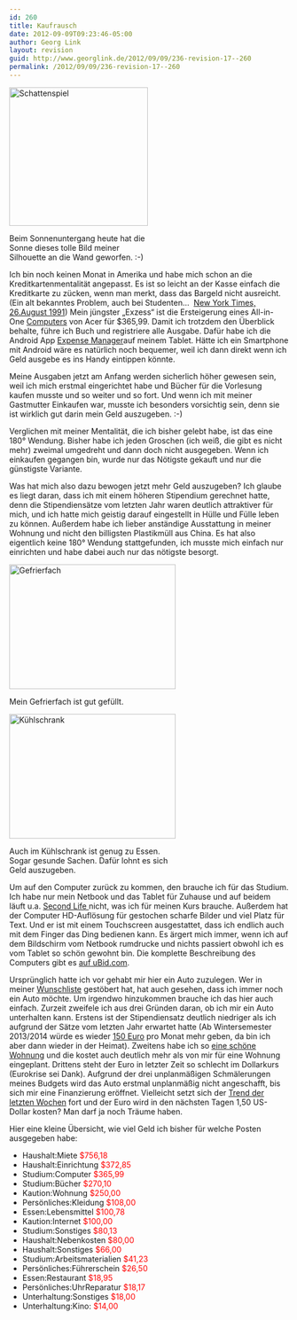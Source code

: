 ```yaml
---
id: 260
title: Kaufrausch
date: 2012-09-09T09:23:46-05:00
author: Georg Link
layout: revision
guid: http://www.georglink.de/2012/09/09/236-revision-17--260
permalink: /2012/09/09/236-revision-17--260
---
```

<div id="attachment_245" style="width: 260px" class="wp-caption alignleft">
  <a href="http://www.georglink.de/2012/09/09/kaufrausch--236/schattenspiel_blog" rel="attachment wp-att-245"><img aria-describedby="caption-attachment-245" loading="lazy" class=" wp-image-245 " title="Schattenspiel" src="http://www.georglink.de/media/2012/09/Schattenspiel_blog-150x150.jpg" alt="Schattenspiel" width="250" height="250" srcset="http://www.georglink.de/media/2012/09/Schattenspiel_blog-150x150.jpg 150w, http://www.georglink.de/media/2012/09/Schattenspiel_blog-300x300.jpg 300w, http://www.georglink.de/media/2012/09/Schattenspiel_blog.jpg 1024w" sizes="(max-width: 250px) 100vw, 250px" /></a>
  
  <p id="caption-attachment-245" class="wp-caption-text">
    Beim Sonnenuntergang heute hat die Sonne dieses tolle Bild meiner Silhouette an die Wand geworfen. :-)
  </p>
</div>

Ich bin noch keinen Monat in Amerika und habe mich schon an die Kreditkartenmentalität angepasst. Es ist so leicht an der Kasse einfach die Kreditkarte zu zücken, wenn man merkt, dass das Bargeld nicht ausreicht. (Ein alt bekanntes Problem, auch bei Studenten&#8230;  <a title="Kreditkarten für Studenten" href="http://www.nytimes.com/1991/08/26/us/using-credit-cards-students-learn-a-hard-lesson.html?pagewanted=all&src=pm" target="_blank">New York Times, 26.August 1991</a>) Mein jüngster „Exzess“ ist die Ersteigerung eines All-in-One <a href="http://www.ubid.com/Actn/Cls/getArchPage.asp?AuctionID=603624228" target="_blank">Computers</a> von Acer für $365,99. Damit ich trotzdem den Überblick behalte, führe ich Buch und registriere alle Ausgabe. Dafür habe ich die Android App <a title="Expense Manager im Google Play Store" href="https://play.google.com/store/apps/details?id=com.expensemanager&feature=nav_result" target="_blank">Expense Manager</a>auf meinem Tablet. Hätte ich ein Smartphone mit Android wäre es natürlich noch bequemer, weil ich dann direkt wenn ich Geld ausgebe es ins Handy eintippen könnte.

Meine Ausgaben jetzt am Anfang werden sicherlich höher gewesen sein, weil ich mich erstmal eingerichtet habe und Bücher für die Vorlesung kaufen musste und so weiter und so fort. Und wenn ich mit meiner Gastmutter Einkaufen war, musste ich besonders vorsichtig sein, denn sie ist wirklich gut darin mein Geld auszugeben. :-)

Verglichen mit meiner Mentalität, die ich bisher gelebt habe, ist das eine 180° Wendung. Bisher habe ich jeden Groschen (ich weiß, die gibt es nicht mehr) zweimal umgedreht und dann doch nicht ausgegeben. Wenn ich einkaufen gegangen bin, wurde nur das Nötigste gekauft und nur die günstigste Variante.

Was hat mich also dazu bewogen jetzt mehr Geld auszugeben? Ich glaube es liegt daran, dass ich mit einem höheren Stipendium gerechnet hatte, denn die Stipendiensätze vom letzten Jahr waren deutlich attraktiver für mich, und ich hatte mich geistig darauf eingestellt in Hülle und Fülle leben zu können. Außerdem habe ich lieber anständige Ausstattung in meiner Wohnung und nicht den billigsten Plastikmüll aus China. Es hat also eigentlich keine 180° Wendung stattgefunden, ich musste mich einfach nur einrichten und habe dabei auch nur das nötigste besorgt.

<div id="attachment_248" style="width: 310px" class="wp-caption aligncenter">
  <a href="http://www.georglink.de/2012/09/09/kaufrausch--236/gefrierfach" rel="attachment wp-att-248"><img aria-describedby="caption-attachment-248" loading="lazy" class="size-medium wp-image-248 " title="gefrierfach" src="http://www.georglink.de/media/2012/09/gefrierfach-300x225.jpg" alt="Gefrierfach" width="300" height="225" srcset="http://www.georglink.de/media/2012/09/gefrierfach-300x225.jpg 300w, http://www.georglink.de/media/2012/09/gefrierfach.jpg 1024w" sizes="(max-width: 300px) 100vw, 300px" /></a>
  
  <p id="caption-attachment-248" class="wp-caption-text">
    Mein Gefrierfach ist gut gefüllt.
  </p>
</div>

<div id="attachment_249" style="width: 310px" class="wp-caption aligncenter">
  <a href="http://www.georglink.de/2012/09/09/kaufrausch--236/kuhlschrank" rel="attachment wp-att-249"><img aria-describedby="caption-attachment-249" loading="lazy" class="size-medium wp-image-249" title="Kühlschrank" src="http://www.georglink.de/media/2012/09/Kühlschrank-300x225.jpg" alt="Kühlschrank" width="300" height="225" srcset="http://www.georglink.de/media/2012/09/Kühlschrank-300x225.jpg 300w, http://www.georglink.de/media/2012/09/Kühlschrank.jpg 1024w" sizes="(max-width: 300px) 100vw, 300px" /></a>
  
  <p id="caption-attachment-249" class="wp-caption-text">
    Auch im Kühlschrank ist genug zu Essen. Sogar gesunde Sachen. Dafür lohnt es sich Geld auszugeben.
  </p>
</div>

Um auf den Computer zurück zu kommen, den brauche ich für das Studium. Ich habe nur mein Netbook und das Tablet für Zuhause und auf beidem läuft u.a. <a title="Systemanforderungen von Second Life" href="http://secondlife.com/support/system-requirements/?lang=de-DE" target="_blank">Second Life </a>nicht, was ich für meinen Kurs brauche. Außerdem hat der Computer HD-Auflösung für gestochen scharfe Bilder und viel Platz für Text. Und er ist mit einem Touchscreen ausgestattet, dass ich endlich auch mit dem Finger das Ding bedienen kann. Es ärgert mich immer, wenn ich auf dem Bildschirm vom Netbook rumdrucke und nichts passiert obwohl ich es vom Tablet so schön gewohnt bin. Die komplette Beschreibung des Computers gibt es <a title="Beschreibung meines neuen Computers" href="http://www.ubid.com/Actn/Cls/getArchPage.asp?AuctionID=603624228" target="_blank">auf uBid.com</a>.

Ursprünglich hatte ich vor gehabt mir hier ein Auto zuzulegen. Wer in meiner [Wunschliste](http://www.georglink.de/wunschliste "Wunschliste") gestöbert hat, hat auch gesehen, dass ich immer noch ein Auto möchte. Um irgendwo hinzukommen brauche ich das hier auch einfach. Zurzeit zweifele ich aus drei Gründen daran, ob ich mir ein Auto unterhalten kann. Erstens ist der Stipendiensatz deutlich niedriger als ich aufgrund der Sätze vom letzten Jahr erwartet hatte (Ab Wintersemester 2013/2014 würde es wieder <a title="Stipendiensätze " href="http://www.daad.de/imperia/md/content/hochschulen/isap/ausschreibung/7_f__rders__tze_nach_l__ndern_ab_13_14.pdf" target="_blank">150 Euro</a> pro Monat mehr geben, da bin ich aber dann wieder in der Heimat). Zweitens habe ich so [eine schöne Wohnung](http://www.georglink.de/2012/08/31/meine-zuhause-fur-das-naechste-jahr--117 "Meine Zuhause für das nächste Jahr") und die kostet auch deutlich mehr als von mir für eine Wohnung eingeplant. Drittens steht der Euro in letzter Zeit so schlecht im Dollarkurs (Eurokrise sei Dank). Aufgrund der drei unplanmäßigen Schmälerungen meines Budgets wird das Auto erstmal unplanmäßig nicht angeschafft, bis sich mir eine Finanzierung eröffnet. Vielleicht setzt sich der <a title="Entwicklung des Euro-Dollar Kurses" href="http://www.google.com/finance?q=EURUSD" target="_blank">Trend der letzten Wochen</a> fort und der Euro wird in den nächsten Tagen 1,50 US-Dollar kosten? Man darf ja noch Träume haben.<!--more-->

Hier eine kleine Übersicht, wie viel Geld ich bisher für welche Posten ausgegeben habe:

  * Haushalt:Miete <span style="color: #ff0000;">$756,18</span>
  * Haushalt:Einrichtung <span style="color: #ff0000;">$372,85</span>
  * Studium:Computer <span style="color: #ff0000;">$365,99</span>
  * Studium:Bücher <span style="color: #ff0000;">$270,10</span>
  * Kaution:Wohnung <span style="color: #ff0000;">$250,00</span>
  * Persönliches:Kleidung <span style="color: #ff0000;">$108,00</span>
  * Essen:Lebensmittel <span style="color: #ff0000;">$100,78</span>
  * Kaution:Internet <span style="color: #ff0000;">$100,00</span>
  * Studium:Sonstiges <span style="color: #ff0000;">$80,13</span>
  * Haushalt:Nebenkosten <span style="color: #ff0000;">$80,00</span>
  * Haushalt:Sonstiges <span style="color: #ff0000;">$66,00</span>
  * Studium:Arbeitsmaterialien <span style="color: #ff0000;">$41,23</span>
  * Persönliches:Führerschein <span style="color: #ff0000;">$26,50</span>
  * Essen:Restaurant <span style="color: #ff0000;">$18,95</span>
  * Persönliches:UhrReparatur <span style="color: #ff0000;">$18,17</span>
  * Unterhaltung:Sonstiges <span style="color: #ff0000;">$18,00</span>
  * Unterhaltung:Kino: <span style="color: #ff0000;">$14,00</span>